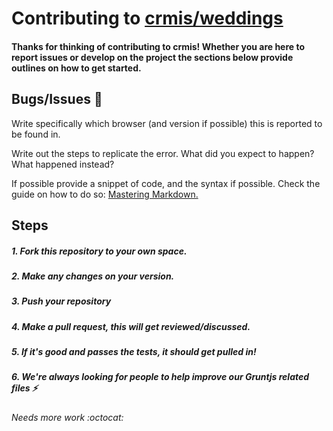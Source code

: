 # Contributing to [crmis/weddings](www.github.com/crmis/weddings)

#### Thanks for thinking of contributing to crmis! Whether you are here to report issues or develop on the project the sections below provide outlines on how to get started.

## Bugs/Issues :bug:

Write specifically which browser (and version if possible) this is reported to be found in.

Write out the steps to replicate the error. What did you expect to happen? What happened instead?

If possible provide a snippet of code, and the syntax if possible. Check the guide on how to do so:
[Mastering Markdown.](https://guides.github.com/features/mastering-markdown/)

## Steps

##### 1. Fork this repository to your own space.
##### 2. Make any changes on your version.
##### 3. Push your repository
##### 4. Make a pull request, this will get reviewed/discussed.
##### 5. If it's good and passes the tests, it should get pulled in!
##### 6. We're always looking for people to help improve our Gruntjs related files :zap:

###### Needs more work :octocat:
